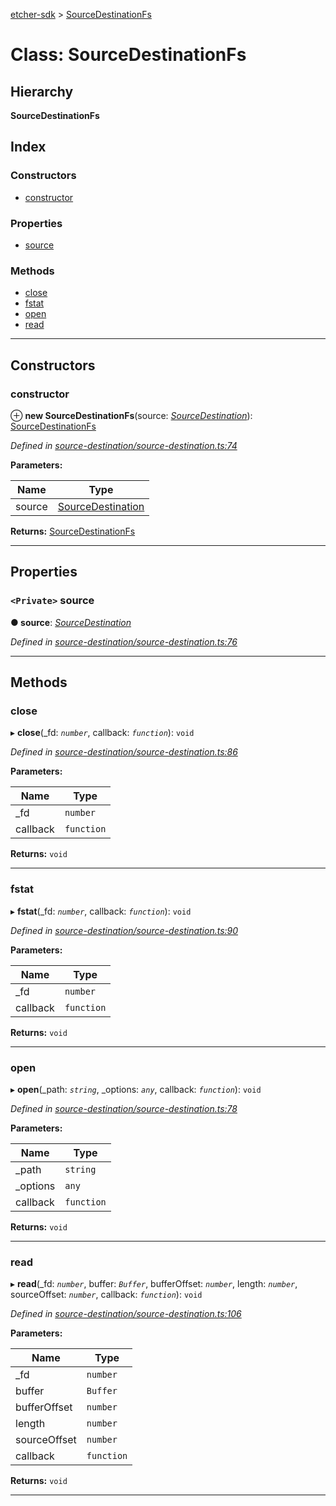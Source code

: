 [etcher-sdk](../README.md) > [SourceDestinationFs](../classes/sourcedestinationfs.md)

# Class: SourceDestinationFs

## Hierarchy

**SourceDestinationFs**

## Index

### Constructors

* [constructor](sourcedestinationfs.md#constructor)

### Properties

* [source](sourcedestinationfs.md#source)

### Methods

* [close](sourcedestinationfs.md#close)
* [fstat](sourcedestinationfs.md#fstat)
* [open](sourcedestinationfs.md#open)
* [read](sourcedestinationfs.md#read)

---

## Constructors

<a id="constructor"></a>

###  constructor

⊕ **new SourceDestinationFs**(source: *[SourceDestination](sourcedestination.md)*): [SourceDestinationFs](sourcedestinationfs.md)

*Defined in [source-destination/source-destination.ts:74](https://github.com/resin-io-modules/etcher-sdk/blob/e34af4f/lib/source-destination/source-destination.ts#L74)*

**Parameters:**

| Name | Type |
| ------ | ------ |
| source | [SourceDestination](sourcedestination.md) |

**Returns:** [SourceDestinationFs](sourcedestinationfs.md)

___

## Properties

<a id="source"></a>

### `<Private>` source

**● source**: *[SourceDestination](sourcedestination.md)*

*Defined in [source-destination/source-destination.ts:76](https://github.com/resin-io-modules/etcher-sdk/blob/e34af4f/lib/source-destination/source-destination.ts#L76)*

___

## Methods

<a id="close"></a>

###  close

▸ **close**(_fd: *`number`*, callback: *`function`*): `void`

*Defined in [source-destination/source-destination.ts:86](https://github.com/resin-io-modules/etcher-sdk/blob/e34af4f/lib/source-destination/source-destination.ts#L86)*

**Parameters:**

| Name | Type |
| ------ | ------ |
| _fd | `number` |
| callback | `function` |

**Returns:** `void`

___
<a id="fstat"></a>

###  fstat

▸ **fstat**(_fd: *`number`*, callback: *`function`*): `void`

*Defined in [source-destination/source-destination.ts:90](https://github.com/resin-io-modules/etcher-sdk/blob/e34af4f/lib/source-destination/source-destination.ts#L90)*

**Parameters:**

| Name | Type |
| ------ | ------ |
| _fd | `number` |
| callback | `function` |

**Returns:** `void`

___
<a id="open"></a>

###  open

▸ **open**(_path: *`string`*, _options: *`any`*, callback: *`function`*): `void`

*Defined in [source-destination/source-destination.ts:78](https://github.com/resin-io-modules/etcher-sdk/blob/e34af4f/lib/source-destination/source-destination.ts#L78)*

**Parameters:**

| Name | Type |
| ------ | ------ |
| _path | `string` |
| _options | `any` |
| callback | `function` |

**Returns:** `void`

___
<a id="read"></a>

###  read

▸ **read**(_fd: *`number`*, buffer: *`Buffer`*, bufferOffset: *`number`*, length: *`number`*, sourceOffset: *`number`*, callback: *`function`*): `void`

*Defined in [source-destination/source-destination.ts:106](https://github.com/resin-io-modules/etcher-sdk/blob/e34af4f/lib/source-destination/source-destination.ts#L106)*

**Parameters:**

| Name | Type |
| ------ | ------ |
| _fd | `number` |
| buffer | `Buffer` |
| bufferOffset | `number` |
| length | `number` |
| sourceOffset | `number` |
| callback | `function` |

**Returns:** `void`

___

